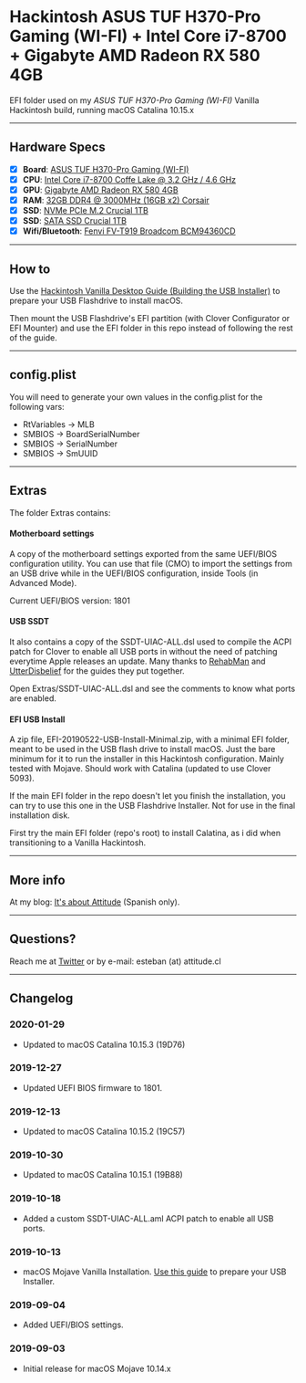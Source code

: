 # Hackintosh ASUS TUF H370-Pro Gaming (WI-FI) + Intel Core i7-8700 + Gigabyte AMD Radeon RX 580 4GB
EFI folder used on my _ASUS TUF H370-Pro Gaming (WI-FI)_ Vanilla Hackintosh build, running macOS Catalina 10.15.x

--------------------------------------------------------------------------------------------

## Hardware Specs

- [x] <b>Board</b>: [ASUS TUF H370-Pro Gaming (WI-FI)](https://www.asus.com/Motherboards/TUF-H370-PRO-GAMING-WI-FI/)
- [x] <b>CPU</b>: [Intel Core i7-8700 Coffe Lake @ 3.2 GHz / 4.6 GHz](https://ark.intel.com/content/www/us/en/ark/products/126686/intel-core-i7-8700-processor-12m-cache-up-to-4-60-ghz.html)
- [x] <b>GPU</b>: [Gigabyte AMD Radeon RX 580 4GB](https://www.gigabyte.com/Graphics-Card/GV-RX580GAMING-4GD-rev-10-11)
- [x] <b>RAM</b>: [32GB DDR4 @ 3000MHz (16GB x2) Corsair](https://www.corsair.com/us/en/Categories/Products/Memory/VENGEANCE%C2%AE-LPX-16GB-%281-x-16GB%29-DDR4-DRAM-3000MHz-C16-Memory-Kit---Black/p/CMK16GX4M1D3000C16)
- [x] <b>SSD</b>: [NVMe PCIe M.2 Crucial 1TB](https://www.crucial.com/usa/en/CT1000P1SSD8)
- [x] <b>SSD</b>: [SATA SSD Crucial 1TB](https://www.crucial.com/usa/en/ct1000bx500ssd1)
- [x] <b>Wifi/Bluetooth</b>: [Fenvi FV-T919 Broadcom BCM94360CD](https://www.aliexpress.com/item/32778371977.html)

--------------------------------------------------------------------------------------------

## How to
Use the [Hackintosh Vanilla Desktop Guide (Building the USB Installer)](https://hackintosh.gitbook.io/-r-hackintosh-vanilla-desktop-guide/building-the-usb-installer) to prepare your USB Flashdrive to install macOS.

Then mount the USB Flashdrive's EFI partition (with Clover Configurator or EFI Mounter) and use the EFI folder in this repo instead of following the rest of the guide.

--------------------------------------------------------------------------------------------

## config.plist
You will need to generate your own values in the config.plist for the following vars:
- RtVariables -> MLB
- SMBIOS -> BoardSerialNumber
- SMBIOS -> SerialNumber
- SMBIOS -> SmUUID

--------------------------------------------------------------------------------------------

## Extras
The folder Extras contains:

#### Motherboard settings
A copy of the motherboard settings exported from the same UEFI/BIOS configuration utility.
You can use that file (CMO) to import the settings from an USB drive while in the UEFI/BIOS configuration, inside Tools (in Advanced Mode).

Current UEFI/BIOS version: 1801

#### USB SSDT
It also contains a copy of the SSDT-UIAC-ALL.dsl used to compile the ACPI patch for Clover to enable all USB ports in without the need of patching everytime Apple releases an update. Many thanks to [RehabMan](https://www.tonymacx86.com/threads/guide-creating-a-custom-ssdt-for-usbinjectall-kext.211311/) and [UtterDisbelief](https://www.tonymacx86.com/threads/a-beginners-guide-to-creating-a-custom-usb-ssdt.272505/) for the guides they put together.

Open Extras/SSDT-UIAC-ALL.dsl and see the comments to know what ports are enabled.

#### EFI USB Install
A zip file, EFI-20190522-USB-Install-Minimal.zip, with a minimal EFI folder, meant to be used in the USB flash drive to install macOS. Just the bare minimum for it to run the installer in this Hackintosh configuration. Mainly tested with Mojave. Should work with Catalina (updated to use Clover 5093).

If the main EFI folder in the repo doesn't let you finish the installation, you can try to use this one in the USB Flashdrive Installer. Not for use in the final installation disk.

First try the main EFI folder (repo's root) to install Calatina, as i did when transitioning to a Vanilla Hackintosh.

--------------------------------------------------------------------------------------------

## More info
At my blog: [It's about Attitude](https://itsaboutactitud.wordpress.com/2019/09/03/hackintosh-2019/) (Spanish only).

--------------------------------------------------------------------------------------------

## Questions?
Reach me at [Twitter](https://twitter.com/TCattd/) or by e-mail: esteban (at) attitude.cl

--------------------------------------------------------------------------------------------

## Changelog
### 2020-01-29
* Updated to macOS Catalina 10.15.3 (19D76)

### 2019-12-27
* Updated UEFI BIOS firmware to 1801.

### 2019-12-13
* Updated to macOS Catalina 10.15.2 (19C57)

### 2019-10-30
* Updated to macOS Catalina 10.15.1 (19B88)

### 2019-10-18
* Added a custom SSDT-UIAC-ALL.aml ACPI patch to enable all USB ports.

### 2019-10-13
* macOS Mojave Vanilla Installation. [Use this guide](https://hackintosh.gitbook.io/-r-hackintosh-vanilla-desktop-guide/) to prepare your USB Installer.

### 2019-09-04
* Added UEFI/BIOS settings.

### 2019-09-03
* Initial release for macOS Mojave 10.14.x
